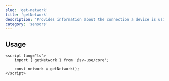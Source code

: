 ```yaml
---
slug: 'get-network'
title: 'getNetwork'
description: 'Provides information about the connection a device is using to communicate with the network.'
category: 'sensors'
---
```


## Usage

```svelte
<script lang="ts">
	import { getNetwork } from '@sv-use/core';

	const network = getNetwork();
</script>
```
